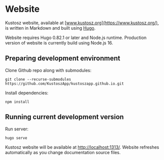 # Website

Kustosz website, available at [www.kustosz.org](https://www.kustosz.org/), is written in Markdown and built using [Hugo](https://gohugo.io/).

Website requires Hugo 0.82.1 or later and Node.js runtime. Production version of website is currently build using Node.js 16.

## Preparing development environment

Clone Github repo along with submodules:

    git clone --recurse-submodules https://github.com/KustoszApp/kustoszapp.github.io.git

Install dependencies:

    npm install

## Running current development version

Run server:

    hugo serve

Kustosz website will be available at <http://localhost:1313/>. Website refreshes automatically as you change documentation source files.
